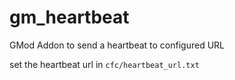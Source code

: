 # gm_heartbeat
GMod Addon to send a heartbeat to configured URL

set the heartbeat url in
`cfc/heartbeat_url.txt`
